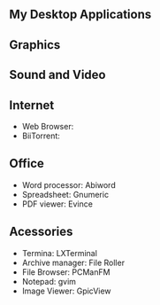 ## My Desktop Applications


## Graphics


## Sound and Video


## Internet


* Web Browser: 
* BiiTorrent:


## Office

* Word processor: Abiword
* Spreadsheet: Gnumeric
* PDF viewer: Evince

## Acessories

* Termina: LXTerminal
* Archive manager: File Roller
* File Browser: PCManFM
* Notepad: gvim
* Image Viewer: GpicView


